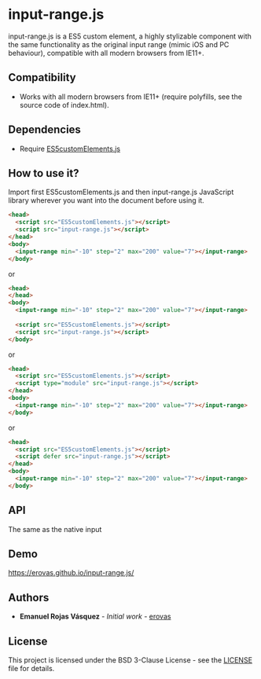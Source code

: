 # input-range.js
input-range.js is a ES5 custom element, a highly stylizable component with the same functionality as the original input range (mimic iOS and PC behaviour), compatible with all modern browsers from IE11+.

## Compatibility
- Works with all modern browsers from IE11+ (require polyfills, see the source code of index.html).

## Dependencies
- Require [ES5customElements.js](https://github.com/erovas/ES5customElements.js)

## How to use it?

Import first ES5customElements.js and then input-range.js JavaScript library wherever you want into the document before using it.

``` html
<head>
  <script src="ES5customElements.js"></script>
  <script src="input-range.js"></script>  
</head>
<body>
  <input-range min="-10" step="2" max="200" value="7"></input-range>
</body>
```

or

``` html
<head>
</head>
<body>
  <input-range min="-10" step="2" max="200" value="7"></input-range>
  
  <script src="ES5customElements.js"></script>
  <script src="input-range.js"></script>  
</body>
```

or

``` html
<head>
  <script src="ES5customElements.js"></script>
  <script type="module" src="input-range.js"></script>  
</head>
<body>
  <input-range min="-10" step="2" max="200" value="7"></input-range>
</body>
```

or

``` html
<head>
  <script src="ES5customElements.js"></script>
  <script defer src="input-range.js"></script>  
</head>
<body>
  <input-range min="-10" step="2" max="200" value="7"></input-range>
</body>
```

## API

The same as the native input

## Demo

https://erovas.github.io/input-range.js/

## Authors

* **Emanuel Rojas Vásquez** - *Initial work* - [erovas](https://github.com/erovas)

## License

This project is licensed under the BSD 3-Clause License - see the [LICENSE](https://github.com/erovas/input-range.js/blob/main/LICENSE) file for details.

